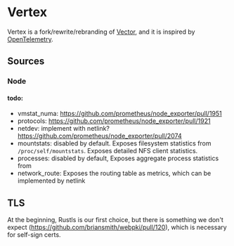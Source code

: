 # Vertex

Vertex is a fork/rewrite/rebranding of [Vector](https://github.com/vectordotdev/vector), and it is inspired by [OpenTelemetry](https://opentelemetry.io/).

## Sources

### Node
#### todo:
- vmstat_numa: https://github.com/prometheus/node_exporter/pull/1951
- protocols: https://github.com/prometheus/node_exporter/pull/1921
- netdev: implement with netlink? https://github.com/prometheus/node_exporter/pull/2074
- mountstats: disabled by default. Exposes filesystem statistics from `/proc/self/mountstats`. Exposes detailed NFS client statistics.
- processes: disabled by default, Exposes aggregate process statistics from
- network_route: Exposes the routing table as metrics, which can be implemented by netlink

## TLS
At the beginning, Rustls is our first choice, but there is something we don't expect
(https://github.com/briansmith/webpki/pull/120), which is necessary for self-sign certs.